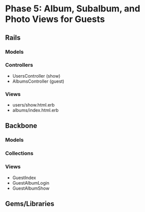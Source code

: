 # Phase 5: Album, Subalbum, and Photo Views for Guests

## Rails
### Models

### Controllers
* UsersController (show)
* AlbumsController (guest)

### Views
* users/show.html.erb
* albums/index.html.erb

## Backbone
### Models

### Collections

### Views
* GuestIndex
* GuestAlbumLogin
* GuestAlbumShow

## Gems/Libraries
